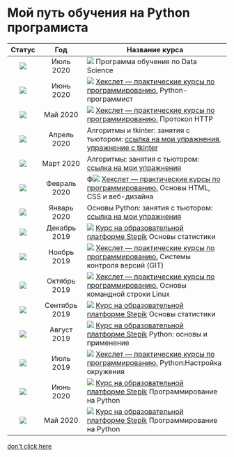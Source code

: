 # Мой путь обучения на Python програмиста

  Статус | Год |    Название курса 
:-----------:|:----------:|------------------------  
![](https://clck.ru/Pidrg)| Июль 2020 |  ![](https://clck.ru/PihTj)  Программа обучения по Data Science|
![](https://clck.ru/Pidrg)| Июнь 2020 |  ![](https://clck.ru/PifeJ) [Хекслет — практические курсы по программированию.](https://ru.hexlet.io) Python-программист|
![](https://clck.ru/Pidrg)| Май 2020|  ![](https://clck.ru/PifeJ) [Хекслет — практические курсы по программированию.](https://ru.hexlet.io) Протокол HTTP|
![](https://clck.ru/Pidrg)| Апрель 2020|  Алгоритмы и tkinter: занятия с тьютором: [ссылка на мои упражнения](https://github.com/konicaRu/data_structures_and_algorithms), [упражнение с tkinter](https://github.com/konicaRu/studying_tkinter)|
![](https://clck.ru/Pidrg)| Март 2020 |  Алгоритмы: занятия с тьютором: [ссылка на мои упражнения](https://github.com/konicaRu/data_structures_and_algorithms)  |
![](https://clck.ru/Pidrg)| Февраль 2020 | Ф![](https://clck.ru/PifeJ) [Хекслет — практические курсы по программированию.](https://ru.hexlet.io) Основы HTML, CSS и веб-дизайна |
![](https://clck.ru/Pidrg)| Январь 2020 |  Основы Python: занятия с тьютором: [ссылка на мои упражнения](https://github.com/konicaRu/python_task)  |
![](https://clck.ru/Pidrg)| Декабрь 2019 |  ![](https://clck.ru/Piecm) [Курс на образовательной платформе Stepik](https://stepik.org) Основы статистики|
![](https://clck.ru/Pidrg)|Ноябрь 2019 |  ![](https://clck.ru/PifeJ) [Хекслет — практические курсы по программированию.](https://ru.hexlet.io) Системы контроля версий (GIT)|
![](https://clck.ru/Pidrg)|Октябрь 2019|  ![](https://clck.ru/PifeJ) [Хекслет — практические курсы по программированию.](https://ru.hexlet.io) Основы командной строки Linux|
![](https://clck.ru/Pidrg)| Сентябрь 2019 |![](https://clck.ru/Piecm) [Курс на образовательной платформе Stepik](https://stepik.org) Основы статистики
![](https://clck.ru/Pidrg)|  Август 2019 | ![](https://clck.ru/Piecm) [Курс на образовательной платформе Stepik](https://stepik.org) Python: основы и применение|
![](https://clck.ru/Pidrg)| Июль 2019 |  ![](https://clck.ru/PifeJ) [Хекслет — практические курсы по программированию.](https://ru.hexlet.io) Python:Настройка окружения |
![](https://clck.ru/Pidrg)|  Июнь 2020  |  ![](https://clck.ru/Piecm) [Курс на образовательной платформе Stepik](https://stepik.org) Программирование на Python|
![](https://clck.ru/Pidrg)| Май 2020 | ![](https://clck.ru/Piecm) [Курс на образовательной платформе Stepik](https://stepik.org) Программирование на Python |

[don't click here](https://github.com/Syknapse/My-Learning-Tracker)  


